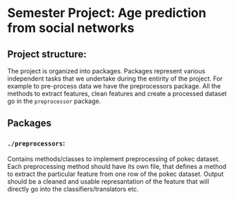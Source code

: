# Semester Project: Age prediction from social networks
## Project structure:
The project is organized into packages. Packages represent various independent tasks that we undertake during the entirity of the project. For example to pre-process data we have the preprocessors package. All the methods to extract features, clean features and create a processed dataset go in the `preprocessor` package.

## Packages
### `./preprocessors`:
Contains methods/classes to implement preprocessing of pokec dataset. Each preprocessing method should have its own file, that defines a method to extract the particular feature from one row of the pokec dataset. Output should be a cleaned and usable represantation of the feature that will directly go into the classifiers/translators etc.